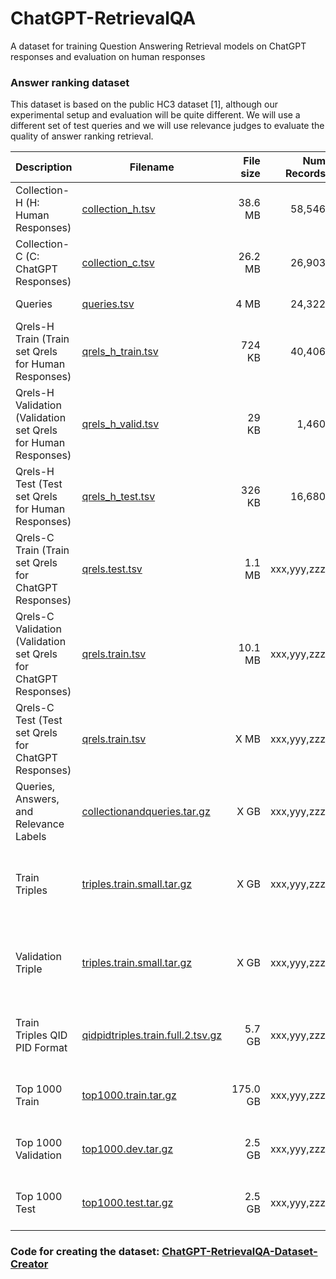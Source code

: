 # ChatGPT-RetrievalQA
A dataset for training Question Answering Retrieval models on ChatGPT responses and evaluation on human responses

### Answer ranking dataset

This dataset is based on the public HC3 dataset [1], although our experimental setup and evaluation will be quite different.
We will use a different set of test queries and we will use relevance judges to evaluate the quality of answer ranking retrieval.

| Description                                           | Filename                                                                                                                | File size |                        Num Records | Format                                                         |
|-------------------------------------------------------|-------------------------------------------------------------------------------------------------------------------------|----------:|-----------------------------------:|----------------------------------------------------------------|
| Collection-H (H: Human Responses)                                | [collection_h.tsv](https://drive.google.com/file/d/1M5ZN-5CSnp6fL7u0EgtUjcyjrWQwqiJZ/view?usp=share_link)                             |   38.6 MB |                         58,546  | tsv: pid, passage |
| Collection-C (C: ChatGPT Responses)                                | [collection_c.tsv](https://drive.google.com/file/d/1-8LI4WLPI3ExDz24vLMJ71am4imzflYn/view?usp=share_link)                             |    26.2 MB |                         26,903  | tsv: pid, passage |
| Queries                                   | [queries.tsv](https://drive.google.com/file/d/1-9H60KOBVy6vRvkaIMySUKGXV8A45Ygp/view?usp=share_link)                                   |   4 MB |                         24,322  | tsv: qid, query |
| Qrels-H Train (Train set Qrels for Human Responses)                                | [qrels_h_train.tsv](https://drive.google.com/file/d/1-9gu7BhdeRewU7i5ClcTgEbkb2tIUR9x/view?usp=share_link)                                     |    724 KB |                            40,406 | TREC qrels format |
| Qrels-H Validation (Validation set Qrels for Human Responses)                              | [qrels_h_valid.tsv](https://drive.google.com/file/d/1-JH0b37WFL8V-KhDUYShiGcidGArUodZ/view?usp=share_link)                                 |   29 KB |                           1,460  | TREC qrels format |
| Qrels-H Test (Test set Qrels for Human Responses)                              | [qrels_h_test.tsv](https://drive.google.com/file/d/1-IJEzHUJFVoELAuT68k0otFKN4QyZua0/view?usp=share_link)                                 |   326 KB |                           16,680  | TREC qrels format |
| Qrels-C Train (Train set Qrels for ChatGPT Responses)                                 | [qrels.test.tsv](https://dropbox.com/msmarcoranking/qrels.dev.tsv)                                     |    1.1 MB |                            xxx,yyy,zzz  | TREC qrels format |
| Qrels-C Validation (Validation set Qrels for ChatGPT Responses)                              | [qrels.train.tsv](https://dropbox.com/msmarcoranking/qrels.train.tsv)                                 |   10.1 MB |                           xxx,yyy,zzz  | TREC qrels format |
| Qrels-C Test (Test set Qrels for ChatGPT Responses)                              | [qrels.train.tsv](https://dropbox.com/msmarcoranking/qrels.train.tsv)                                 |   X MB |                           xxx,yyy,zzz  | TREC qrels format |
| Queries, Answers, and Relevance   Labels | [collectionandqueries.tar.gz](https://dropbox.com/collectionandqueries.tar.gz)         |    X GB |                        xxx,yyy,zzz  | |
| Train Triples                       | [triples.train.small.tar.gz](https://dropbox.com/triples.train.tar.gz)           |  X GB |                        xxx,yyy,zzz  | tsv: query, positive passage, negative passage |
| Validation Triple                       | [triples.train.small.tar.gz](https://dropbox.com/triples.train.tar.gz)           |   X GB |                        xxx,yyy,zzz  | tsv: query, positive passage, negative passage |
| Train Triples QID PID Format               | [qidpidtriples.train.full.2.tsv.gz](https://dropbox.com/qidpidtriples.train.full.2.tsv.gz) |    5.7 GB |                       xxx,yyy,zzz  | tsv: qid, positive pid, negative pid |
| Top 1000 Train                            | [top1000.train.tar.gz](https://dropbox.com/top1000.train.tar.gz)                       |  175.0 GB |                       xxx,yyy,zzz  | tsv: qid, pid, query, passage |
| Top 1000 Validation                              | [top1000.dev.tar.gz](https://dropbox.com/top1000.dev.tar.gz)                           |    2.5 GB |                         xxx,yyy,zzz  | tsv: qid, pid, query, passage |
| Top 1000 Test                              | [top1000.test.tar.gz](https://dropbox.com/top1000.test.tar.gz)                           |    2.5 GB |                         xxx,yyy,zzz  | tsv: qid, pid, query, passage |


### Code for creating the dataset: [ChatGPT-RetrievalQA-Dataset-Creator](https://colab.research.google.com/drive/1OK8H_SYUD7n_LKTNj33kANP4t2fLcmGt?usp=sharing)
